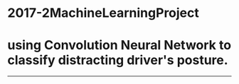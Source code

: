 # 2017-2MachineLearningProject
# using Convolution Neural Network to classify distracting driver's posture.
----------------------------------------------------------------------------

